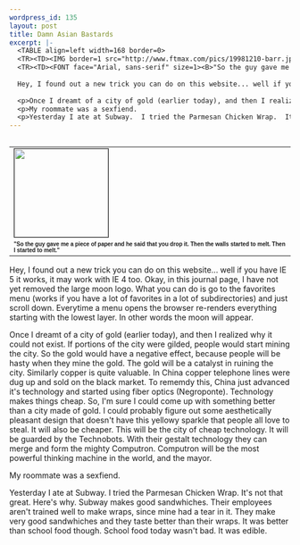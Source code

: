 ```yaml
--- 
wordpress_id: 135
layout: post
title: Damn Asian Bastards
excerpt: |-
  <TABLE align=left width=168 border=0>
  <TR><TD><IMG border=1 src="http://www.ftmax.com/pics/19981210-barr.jpg" width=168 height=158></TD></TR>
  <TR><TD><FONT face="Arial, sans-serif" size=1><B>"So the guy gave me a piece of paper and he said that you drop it.  Then the walls started to melt.  Then I started to melt."</B></FONT></TD></TR></TABLE>
  
  Hey, I found out a new trick you can do on this website... well if you have IE 5 it works, it may work with IE 4 too.  Okay, in this journal page, I have not yet removed the large moon logo.  What you can do is go to the favorites menu (works if you have a lot of favorites in a lot of subdirectories) and just scroll down.  Everytime a menu opens the browser re-renders everything starting with the lowest layer.  In other words the moon will appear.
  
  <p>Once I dreamt of a city of gold (earlier today), and then I realized why it could not exist.  If portions of the city were gilded, people would start mining the city.  So the gold would have a negative effect, because people will be hasty when they mine the gold.  The gold will be a catalyst in ruining the city.  Similarly copper is quite valuable.  In China copper telephone lines were dug up and sold on the black market.  To rememdy this, China just advanced it's technology and started using fiber optics (Negroponte).  Technology makes things cheap.  So, I'm sure I could come up with something better than a city made of gold.  I could probably figure out some aesthetically pleasant design that doesn't have this yellowy sparkle that people all love to steal.  It will also be cheaper.  This will be the city of cheap technology.  It will be guarded by the Technobots.  With their gestalt technology they can merge and form the mighty Computron.  Computron will be the most powerful thinking machine in the world, and the mayor.
  <p>My roommate was a sexfiend.
  <p>Yesterday I ate at Subway.  I tried the Parmesan Chicken Wrap.  It's not that great.  Here's why.  Subway makes good sandwhiches.  Their employees aren't trained well to make wraps, since mine had a tear in it.  They make very good sandwhiches and they taste better than their wraps.  It was better than school food though.  School food today wasn't bad.  It was edible.
---
```

<TABLE align=left width=168 border=0>
<TR><TD><IMG border=1 src="http://www.ftmax.com/pics/19981210-barr.jpg" width=168 height=158></TD></TR>
<TR><TD><FONT face="Arial, sans-serif" size=1><B>"So the guy gave me a piece of paper and he said that you drop it.  Then the walls started to melt.  Then I started to melt."</B></FONT></TD></TR></TABLE>

Hey, I found out a new trick you can do on this website... well if you have IE 5 it works, it may work with IE 4 too.  Okay, in this journal page, I have not yet removed the large moon logo.  What you can do is go to the favorites menu (works if you have a lot of favorites in a lot of subdirectories) and just scroll down.  Everytime a menu opens the browser re-renders everything starting with the lowest layer.  In other words the moon will appear.

<p>Once I dreamt of a city of gold (earlier today), and then I realized why it could not exist.  If portions of the city were gilded, people would start mining the city.  So the gold would have a negative effect, because people will be hasty when they mine the gold.  The gold will be a catalyst in ruining the city.  Similarly copper is quite valuable.  In China copper telephone lines were dug up and sold on the black market.  To rememdy this, China just advanced it's technology and started using fiber optics (Negroponte).  Technology makes things cheap.  So, I'm sure I could come up with something better than a city made of gold.  I could probably figure out some aesthetically pleasant design that doesn't have this yellowy sparkle that people all love to steal.  It will also be cheaper.  This will be the city of cheap technology.  It will be guarded by the Technobots.  With their gestalt technology they can merge and form the mighty Computron.  Computron will be the most powerful thinking machine in the world, and the mayor.
<p>My roommate was a sexfiend.
<p>Yesterday I ate at Subway.  I tried the Parmesan Chicken Wrap.  It's not that great.  Here's why.  Subway makes good sandwhiches.  Their employees aren't trained well to make wraps, since mine had a tear in it.  They make very good sandwhiches and they taste better than their wraps.  It was better than school food though.  School food today wasn't bad.  It was edible.
